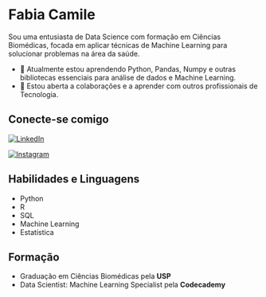 # Fabia Camile
Sou uma entusiasta de Data Science com formação em Ciências Biomédicas, focada em aplicar técnicas de Machine Learning para solucionar problemas na área da saúde. 

- 🌱 Atualmente estou aprendendo Python, Pandas, Numpy e outras bibliotecas essenciais para análise de dados e Machine Learning.
- 👯 Estou aberta a colaborações e a aprender com outros profissionais de Tecnologia.

## Conecte-se comigo
[![LinkedIn](https://img.shields.io/badge/LinkedIn-000?style=for-the-badge&logo=linkedin&logoColor=0E76A8)](https://www.linkedin.com/in/fabiacamile) 

[![Instagram](https://img.shields.io/badge/Instagram-000?style=for-the-badge&logo=instagram)](https://www.instagram.com/faahcamile/)

## Habilidades e Linguagens
- Python
- R    
- SQL
- Machine Learning
- Estatística
 
## Formação
- Graduação em Ciências Biomédicas pela **USP**
- Data Scientist: Machine Learning Specialist pela **Codecademy**
